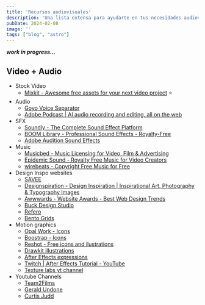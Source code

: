 ```yaml
---
title: 'Recursos audiovisuales'
description: 'Una lista extensa para ayudarte en tus necesidades audiovisuales'
pubDate: 2024-02-08
image: ''
tags: ["blog", "astro"]
---
```


***work in progress...***

## Video + Audio
- Stock Vídeo
    - [Mixkit - Awesome free assets for your next video project](https://mixkit.co/) ⭐️
- Audio
    - [Goyo Voice Separator](https://goyo.app/)
    - [Adobe Podcast | AI audio recording and editing, all on the web](https://podcast.adobe.com/)
- SFX
    - [Soundly - The Complete Sound Effect Platform](https://getsoundly.com/)
    - [BOOM Library - Professional Sound Effects - Royalty-Free](https://www.boomlibrary.com/)
    - [Adobe Audition Sound Effects](https://www.adobe.com/products/audition/offers/AdobeAuditionDLCSFX.html)
- Music
    - [Musicbed - Music Licensing for Video, Film & Advertising](https://www.musicbed.com/)
    - [Epidemic Sound - Royalty Free Music for Video Creators](https://www.epidemicsound.com/)
    - [wirebeats - Copyright Free Music for Free](https://www.wirebeats.com/)
- Design Inspo websites
    - [SAVEE](https://savee.it/)
    - [Designspiration - Design Inspiration | Inspirational Art, Photography & Typography Images](https://www.designspiration.com/)
    - [Awwwards - Website Awards - Best Web Design Trends](https://www.awwwards.com/#sotd)
    - [Buck Design Studio](https://www.buck.co/)
    - [Refero](https://refero.design/apps)
    - [Bento Grids](https://bentogrids.com/)
- Motion graphics
    - [Opal Work - Icons](https://www.opal.work/) 
    - [Boostrap - Icons](https://icons.getbootstrap.com/)
    - [Reshot - Free icons and ilustrations](https://www.reshot.com/)
    - [Drawkit illustrations](https://www.drawkit.com/illustration-types/2d) 
    - [After Effects expressions](https://www.motionscript.com/) 
    - [Twitch | After Effects Tutorial - YouTube](https://www.youtube.com/watch?v=QCQSGfs-1w0)
    - [Texture labs yt channel](https://www.youtube.com/@Texturelabs/videos) 
- Youtube Channels
	- [Team2Films](https://www.youtube.com/@team2films/videos)
	- [Gerald Undone](https://www.youtube.com/@geraldundone)
	- [Curtis Judd](https://www.youtube.com/@curtisjudd/featured)
